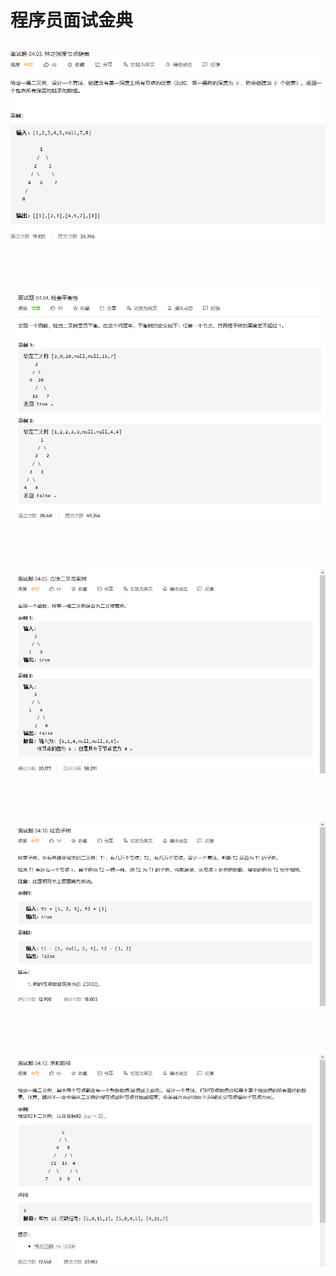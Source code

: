 # 程序员面试金典

## 

![](./images/026.png)

```python

```

![]()

## 

![](./images/027.png)

```python

```

![]()

## 

![](./images/028.png)

```python

```

![]()

## 

![](./images/029.png)

```python

```

![]()

## 

![](./images/030.png)

```python

```

![]()